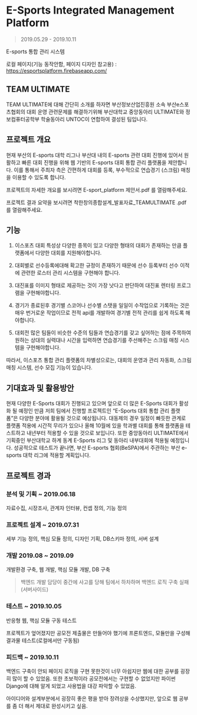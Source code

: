# E-Sports Integrated Management Platform
> 2019.05.29 - 2019.10.11

E-sports 통합 관리 시스템

로컬 페이지(기능 동작안함, 페이지 디자인 참고용) : https://esportsplatform.firebaseapp.com/

## TEAM ULTIMATE
TEAM ULTIMATE에 대해 간단히 소개를 하자면 
부산정보산업진흥원 소속 부산e스포츠협회의 대회 운영 관련문제를 해결하기위해
부산대학교 중앙동아리 ULTIMATE와 정보컴퓨터공학부 학술동아리 UNTOC이 연합하여 결성된 팀입니다.

## 프로젝트 개요

현재 부산의 E-sports 대학 리그나 부산대 내의 E-sports 관련 대회 진행에 있어서 원활하고 빠른 대회 진행을 위해 웹 기반의 E-sports 대회 통합 관리
플랫폼을 제안합니다. 이를 통해서 주최자 측은 간편하게 대회를 등록, 부수적으로 연습경기 (스크림) 매칭을 이용할 수 있도록 합니다.

프로젝트의 자세한 개요를 보시려면 E-sport_platform 제안서.pdf 를 열람해주세요.

프로젝트 결과 요약을 보시려면 착한창의종합설계_발표자료_TEAMULTIMATE .pdf 를 열람해주세요.

## 기능
1. 이스포츠 대회 특성상 다양한 종목이 있고 다양한 형태의 대회가 존재하는 만큼 플랫폼에서 다양한 대회를 지원해야합니다. 

2. 대회별로 선수등록에대해 확고한 규정이 존재하기 때문에 선수 등록부터 선수 이적에 관련한 로스터 관리 시스템을 구현해야 합니다. 

3. 대진표를 이미지 형태로 제공하는 것이 가장 낫다고 판단하여 대진표 렌터링 프로그램을 구현해야합니다. 

4. 경기가 종료된후 경기별 스코어나 선수별 스탯을 일일이 수작업으로 기록하는 것은 매우 번거로운 작업이므로 전적 api를 개발하여 경기별 전적 관리를 쉽게 하도록 해야합니다. 

5. 대회전 많은 팀들이 비슷한 수준의 팀들과 연습경기를 갖고 싶어하는 점에 주목하여 원하는 상대의 실력대나 시간을 입력하면 연습경기를 주선해주는 스크림 매칭 시스템을 구현해야합니다. 

따라서, 이스포츠 통합 관리 플랫폼의 차별성으로는, 대회의 운영과 관리 자동화, 스크림 매칭 시스템, 선수 모집 기능이 있습니다. 

## 기대효과 및 활용방안

현재 다양한 E-Sports 대회가 진행되고 있으며 앞으로 더 많은 E-Sports 대회가 활성화 될 예정인 만큼 저희 팀에서 진행할 프로젝트인 “E-Sports 대회 통합 관리 플랫폼”은 다양한 분야에 활용될 것으로 예상됩니다. 대동제의 경우 일정이 빠듯한 관계로 플랫폼 적용에 시간적 무리가 있으나 올해 10월에 있을 학과별 대회를 통해 플랫폼을 테스트하고 내년부터 적용할 수 있을 것으로 보입니다.  또한 중앙동아리 ULTIMATE에서 기획중인 부산대학교 하계 동계 E-Sports 리그 및 동아리 내부대회에 적용될 예정입니다. 성공적으로 테스트가 끝나면, 부산 E-sports 협회(BeSPA)에서 주관하는 부산 e-sports 대학 리그에 적용할 계획입니다.

## 프로젝트 경과

### 분석 및 기획 ~ 2019.06.18

자료수집, 시장조사, 관계자 인터뷰, 컨셉 정의, 기능 정의

### 프로젝트 설계 ~ 2019.07.31

세부 기능 정의, 핵심 모듈 정의, 디자인 기획, DB스키마 정의, 서버 설계

### 개발  2019.08 ~ 2019.09

개발환경 구축, 웹 개발, 핵심 모듈 개발, DB 구축

> 백엔드 개발 담당이 중간에 사고를 당해 팀에서 하차하며 백엔드 로직 구축 실패(서버사이드)

### 테스트 ~ 2019.10.05

반응형 웹, 핵심 모듈 구동 테스트

프로젝트가 엎어졌지만 공모전 제출물은 만들어야 했기에 프론트엔드, 모듈만을 구성해 결과물 테스트(로컬에서만 구동됨)

### 피드백 ~ 2019.10.11

백엔드 구축이 안되 페이지 로직을 구현 못한것이 너무 아쉽지만 웹에 대한 공부를 굉장히 많이 할 수 있었음.
또한 초보적이라 공모전에서는 구현할 수 없었지만 파이썬 Django에 대해 알게 되었고 사용법을 대강 파악할 수 있었음.

아이디어와 설계부분에서 굉장히 좋은 평을 받아 장려상을 수상했지만, 앞으로 웹 공부를 좀 더 해서 제대로 완성시키고 싶음.
